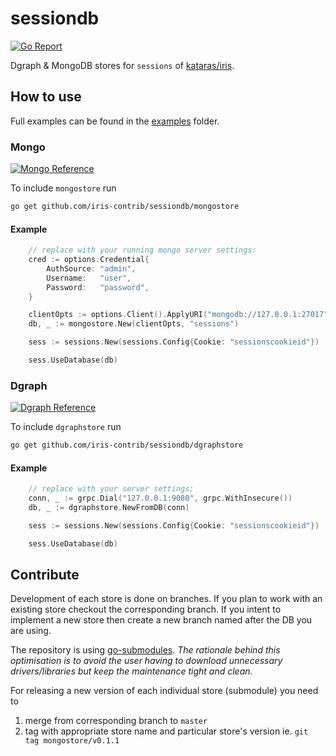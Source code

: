 # sessiondb

[![Go Report](https://goreportcard.com/badge/github.com/iris-contrib/sessiondb)](https://goreportcard.com/report/github.com/iris-contrib/sessiondb)

Dgraph &amp; MongoDB stores for `sessions` of [kataras/iris](https://github.com/kataras/go-sessions).

## How to use

Full examples can be found in the [examples](https://github.com/iris-contrib/sessiondb/tree/main/examples) folder.

### Mongo

[![Mongo Reference](https://pkg.go.dev/badge/github.com/iris-contrib/sessiondb/mongostore.svg)](https://pkg.go.dev/github.com/iris-contrib/sessiondb/mongostore) 

To include `mongostore` run 
```sh
go get github.com/iris-contrib/sessiondb/mongostore
```

#### Example

```go
	// replace with your running mongo server settings:
	cred := options.Credential{
		AuthSource: "admin",
		Username:   "user",
		Password:   "password",
	}

	clientOpts := options.Client().ApplyURI("mongodb://127.0.0.1:27017").SetAuth(cred)
	db, _ := mongostore.New(clientOpts, "sessions")

	sess := sessions.New(sessions.Config{Cookie: "sessionscookieid"})

	sess.UseDatabase(db)
```

### Dgraph

[![Dgraph Reference](https://pkg.go.dev/badge/github.com/iris-contrib/sessiondb/dgraphstore.svg)](https://pkg.go.dev/github.com/iris-contrib/sessiondb/dgraphstore) 

To include `dgraphstore` run 
```sh
go get github.com/iris-contrib/sessiondb/dgraphstore
```

#### Example 

```go
	// replace with your server settings:
	conn, _ := grpc.Dial("127.0.0.1:9080", grpc.WithInsecure())
	db, _ := dgraphstore.NewFromDB(conn)

	sess := sessions.New(sessions.Config{Cookie: "sessionscookieid"})

	sess.UseDatabase(db)
```

## Contribute 

Development of each store is done on branches. If you plan to work with an existing store checkout the corresponding branch. If you intent to implement a new store then create a new branch named after the DB you are using.

The repository is using [go-submodules](https://github.com/go-modules-by-example/index/tree/master/009_submodules). *The rationale behind this optimisation is to avoid the user having to download unnecessary drivers/libraries but keep the maintenance tight and clean.*

For releasing a new version of each individual store (submodule) you need to 
1. merge from corresponding branch to `master`
2. tag with appropriate store name and particular store's version ie. `git tag mongostore/v0.1.1`